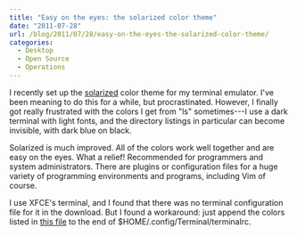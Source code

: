```yaml
---
title: "Easy on the eyes: the solarized color theme"
date: "2011-07-28"
url: /blog/2011/07/28/easy-on-the-eyes-the-solarized-color-theme/
categories:
  - Desktop
  - Open Source
  - Operations
---
```

I recently set up the [solarized](http://ethanschoonover.com/solarized) color theme for my terminal emulator. I've been meaning to do this for a while, but procrastinated. However, I finally got really frustrated with the colors I get from "ls" sometimes---I use a dark terminal with light fonts, and the directory listings in particular can become invisible, with dark blue on black.

Solarized is much improved. All of the colors work well together and are easy on the eyes. What a relief! Recommended for programmers and system administrators. There are plugins or configuration files for a huge variety of programming environments and programs, including Vim of course.

I use XFCE's terminal, and I found that there was no terminal configuration file for it in the download. But I found a workaround: just append the colors listed in [this file](https://github.com/sgerrand/solarized/blob/7541ef797ee9a2ef7d95d349f8ae600a5d1b2aef/xfce4-terminal-colors-solarized/terminalrc) to the end of $HOME/.config/Terminal/terminalrc.


